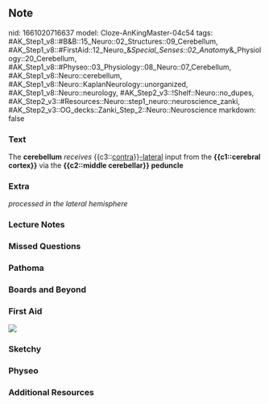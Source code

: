 ## Note
nid: 1661020716637
model: Cloze-AnKingMaster-04c54
tags: #AK_Step1_v8::#B&B::15_Neuro::02_Structures::09_Cerebellum, #AK_Step1_v8::#FirstAid::12_Neuro_&_Special_Senses::02_Anatomy_&_Physiology::20_Cerebellum, #AK_Step1_v8::#Physeo::03_Physiology::08_Neuro::07_Cerebellum, #AK_Step1_v8::Neuro::cerebellum, #AK_Step1_v8::Neuro::KaplanNeurology::unorganized, #AK_Step1_v8::Neuro::neurology, #AK_Step2_v3::!Shelf::Neuro::no_dupes, #AK_Step2_v3::#Resources::Neuro::step1_neuro::neuroscience_zanki, #AK_Step2_v3::OG_decks::Zanki_Step_2::Neuro::Neuroscience
markdown: false

### Text
<div>
  <div>
    The <b>cerebellum</b> <i>receives</i>
    {{c3::<u>contra</u>}}<u>-lateral</u> input from the
    <b>{{c1::cerebral cortex}}</b> via the <b>{{c2::middle
    cerebellar}} peduncle</b>
  </div>
</div>

### Extra
<i>processed in the lateral hemisphere</i>

### Lecture Notes


### Missed Questions


### Pathoma


### Boards and Beyond


### First Aid
<img src="tmpES3I_l.png">

### Sketchy


### Physeo


### Additional Resources

